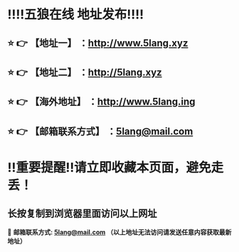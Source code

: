 :bangbang::bangbang:五狼在线 地址发布:bangbang::bangbang:
==
:star: :point_right: 【地址一】 ：http://www.5lang.xyz
------
:star: :point_right: 【地址二】 ：http://5lang.xyz
------
:star: :point_right: 【海外地址】 ：http://www.5lang.ing
------
:star: :point_right: 【邮箱联系方式】 ：5lang@mail.com
------
:bangbang:重要提醒:bangbang:请立即收藏本页面，避免走丢！
==

长按复制到浏览器里面访问以上网址
-

:e-mail: __邮箱联系方式: 5lang@mail.com （以上地址无法访问请发送任意内容获取最新地址）__
